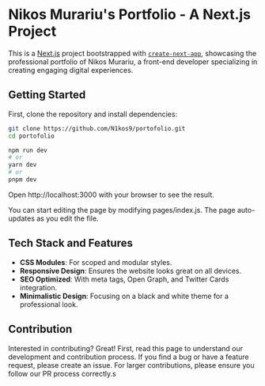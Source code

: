 # Nikos Murariu's Portfolio - A Next.js Project

This is a [Next.js](https://nextjs.org/) project bootstrapped with [`create-next-app`](https://github.com/vercel/next.js/tree/canary/packages/create-next-app), showcasing the professional portfolio of Nikos Murariu, a front-end developer specializing in creating engaging digital experiences.

## Getting Started

First, clone the repository and install dependencies:

```bash
git clone https://github.com/N1kos9/portofolio.git
cd portofolio

npm run dev
# or
yarn dev
# or
pnpm dev
```

Open http://localhost:3000 with your browser to see the result.

You can start editing the page by modifying pages/index.js. The page auto-updates as you edit the file.

## Tech Stack and Features

- **CSS Modules**: For scoped and modular styles.
- **Responsive Design**: Ensures the website looks great on all devices.
- **SEO Optimized**: With meta tags, Open Graph, and Twitter Cards integration.
- **Minimalistic Design**: Focusing on a black and white theme for a professional look.

## Contribution

Interested in contributing? Great! First, read this page to understand our development and contribution process. If you find a bug or have a feature request, please create an issue. For larger contributions, please ensure you follow our PR process correctly.s
